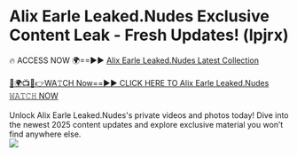 # Alix Earle Leaked.Nudes Exclusive Content Leak - Fresh Updates! (lpjrx)

🔥 ACCESS NOW 🌍==►► <a href="https://tinyurl.com/yc657z5k" rel="nofollow">Alix Earle Leaked.Nudes Latest Collection</a>
<br><br>
[🔴🌍📺📱👉WA𝚃CH Now==►► CLICK HERE TO Alix Earle Leaked.Nudes 𝚆𝙰𝚃𝙲𝙷 NOW](https://tinyurl.com/yc657z5k)
<br><br>
Unlock Alix Earle Leaked.Nudes's private videos and photos today! Dive into the newest 2025 content updates and explore exclusive material you won’t find anywhere else.
<br>
<a href="https://tinyurl.com/yc657z5k" rel="nofollow" data-target="animated-image.originalLink"><img src="https://camo.githubusercontent.com/8a4f000d20f83aca3bf7ec5f350d767afa0574a8a352519fd8cfa583a6f93a33/68747470733a2f2f692e696d6775722e636f6d2f644a486b345a712e676966" data-canonical-src="https://i.imgur.com/dJHk4Zq.gif" style="max-width: 100%; display: inline-block;" data-target="animated-image.originalImage"></a>
<br>
